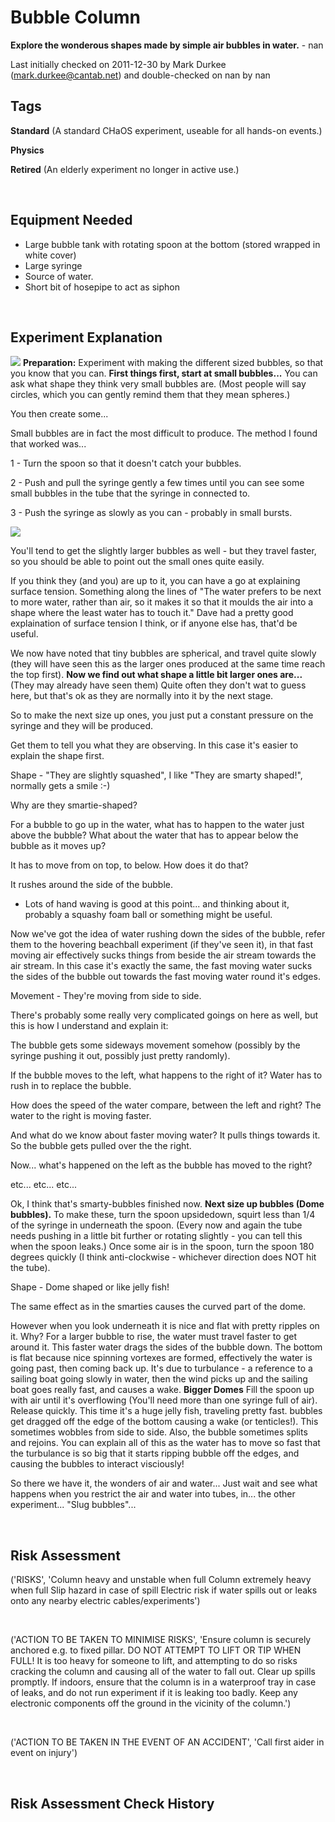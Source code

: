 # Bubble Column

**Explore the wonderous shapes made by simple air bubbles in water.** - nan

Last initially checked on 2011-12-30 by Mark Durkee (mark.durkee@cantab.net) and double-checked on nan by nan

## Tags
<!--- Start Tags (DO NOT REMOVE THIS COMMENT) --->

**Standard** (A standard CHaOS experiment, useable for all hands-on events.)

**Physics**

**Retired** (An elderly experiment no longer in active use.)
<!--- End Tags (DO NOT REMOVE THIS COMMENT) --->

<br/>

## Equipment Needed 
- Large bubble tank with rotating spoon at the bottom (stored wrapped in white cover)
- Large syringe
- Source of water.
- Short bit of hosepipe to act as siphon

<br/>

## Experiment Explanation 

![](/chaos/sites/default/files/bubblecol2.jpg)
**Preparation:**
Experiment with making the different sized bubbles, so that you know that you can.
**First things first, start at small bubbles...**
You can ask what shape they think very small bubbles are. (Most people will say circles, which you can gently remind them that they mean spheres.)  

You then create some...  

Small bubbles are in fact the most difficult to produce. The method I found that worked was...  

1 - Turn the spoon so that it doesn't catch your bubbles.  

2 - Push and pull the syringe gently a few times until you can see some small bubbles in the tube that the syringe in connected to.  

3 - Push the syringe as slowly as you can - probably in small bursts.  

![](/chaos/sites/default/files/bubblecol1.jpg)  

You'll tend to get the slightly larger bubbles as well - but they travel faster, so you should be able to point out the small ones quite easily.  

If you think they (and you) are up to it, you can have a go at explaining surface tension. Something along the lines of "The water prefers to be next to more water, rather than air, so it makes it so that it moulds the air into a shape where the least water has to touch it." Dave had a pretty good explaination of surface tension I think, or if anyone else has, that'd be useful.  

We now have noted that tiny bubbles are spherical, and travel quite slowly (they will have seen this as the larger ones produced at the same time reach the top first).
**Now we find out what shape a little bit larger ones are...** (They may already have seen them)
Quite often they don't wat to guess here, but that's ok as they are normally into it by the next stage.   

So to make the next size up ones, you just put a constant pressure on the syringe and they will be produced.  

Get them to tell you what they are observing. In this case it's easier to explain the shape first.

Shape - "They are slightly squashed", I like "They are smarty shaped!", normally gets a smile :-)  

Why are they smartie-shaped?  

For a bubble to go up in the water, what has to happen to the water just above the bubble? What about the water that has to appear below the bubble as it moves up?  

It has to move from on top, to below. How does it do that?  

It rushes around the side of the bubble.  

- Lots of hand waving is good at this point... and thinking about it, probably a squashy foam ball or something might be useful.  

Now we've got the idea of water rushing down the sides of the bubble, refer them to the hovering beachball experiment (if they've seen it), in that fast moving air effectively sucks things from beside the air stream towards the air stream. In this case it's exactly the same, the fast moving water sucks the sides of the bubble out towards the fast moving water round it's edges.

Movement - They're moving from side to side.  

There's probably some really very complicated goings on here as well, but this is how I understand and explain it:  

The bubble gets some sideways movement somehow (possibly by the syringe pushing it out, possibly just pretty randomly).  

If the bubble moves to the left, what happens to the right of it? Water has to rush in to replace the bubble.  

How does the speed of the water compare, between the left and right? The water to the right is moving faster.  

And what do we know about faster moving water? It pulls things towards it. So the bubble gets pulled over the the right.  

Now... what's happened on the left as the bubble has moved to the right?  

etc... etc... etc...  


Ok, I think that's smarty-bubbles finished now.
**Next size up bubbles (Dome bubbles).**
To make these, turn the spoon upsidedown, squirt less than 1/4 of the syringe in underneath the spoon. (Every now and again the tube needs pushing in a little bit further or rotating slightly - you can tell this when the spoon leaks.) Once some air is in the spoon, turn the spoon 180 degrees quickly (I think anti-clockwise - whichever direction does NOT hit the tube).

Shape - Dome shaped or like jelly fish!  

The same effect as in the smarties causes the curved part of the dome.  

However when you look underneath it is nice and flat with pretty ripples on it. Why? For a larger bubble to rise, the water must travel faster to get around it. This faster water drags the sides of the bubble down. The bottom is flat because nice spinning vortexes are formed, effectively the water is going past, then coming back up. It's due to turbulance - a reference to a sailing boat going slowly in water, then the wind picks up and the sailing boat goes really fast, and causes a wake.
**Bigger Domes**
Fill the spoon up with air until it's overflowing (You'll need more than one syringe full of air). Release quickly. This time it's a huge jelly fish, traveling pretty fast. bubbles get dragged off the edge of the bottom causing a wake (or tenticles!). This sometimes wobbles from side to side. Also, the bubble sometimes splits and rejoins. You can explain all of this as the water has to move so fast that the turbulance is so big that it starts ripping bubble off the edges, and causing the bubbles to interact visciously!

So there we have it, the wonders of air and water... Just wait and see what happens when you restrict the air and water into tubes, in... the other experiment... "Slug bubbles"...



























<br/>

## Risk Assessment

('RISKS', 'Column heavy and unstable when full  Column extremely heavy when full  Slip hazard in case of spill  Electric risk if water spills out or leaks onto any nearby electric cables/experiments')

<br/>

('ACTION TO BE TAKEN TO MINIMISE RISKS', 'Ensure column is securely anchored e.g. to fixed pillar.  DO NOT ATTEMPT TO LIFT OR TIP WHEN FULL!  It is too heavy for someone to lift, and attempting to do so risks cracking the column and causing all of the water to fall out.  Clear up spills promptly.  If indoors, ensure that the column is in a waterproof tray in case of leaks, and do not run experiment if it is leaking too badly.  Keep any electronic components off the ground in the vicinity of the column.')

<br/>

('ACTION TO BE TAKEN IN THE EVENT OF AN ACCIDENT', 'Call first aider in event on injury')

<br/>

## Risk Assessment Check History 

